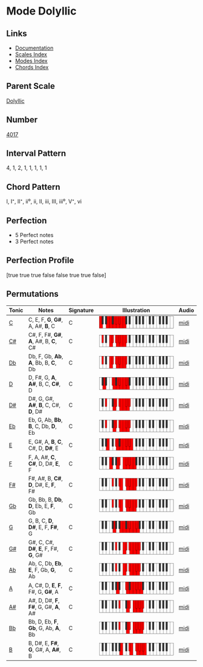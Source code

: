 # Mode Dolyllic

## Links

- [Documentation](index.md)
- [Scales Index](Scales.md)
- [Modes Index](Modes.md)
- [Chords Index](Chords.md)

## Parent Scale

[Dolyllic](ScaleDolyllic.md)

## Number

[4017](https://ianring.com/musictheory/scales/4017)

## Interval Pattern

4, 1, 2, 1, 1, 1, 1, 1

## Chord Pattern

I, I⁺, II⁺, ii⁰, ii, II, iii, III, iii⁰, V⁺, vi

## Perfection

- 5 Perfect notes
- 3 Perfect notes

## Perfection Profile

[true true true false false true true false]

## Permutations

| Tonic | Notes | Signature | Illustration | Audio |
|-------|-------|-----------|--------------|-------|
| [C](ModeCNaturalDolyllic.md) | C, E, F, **G**, **G#**, A, A#, **B**, C | C | ![CNaturalDolyllic](ModeCNaturalDolyllic.png) | [midi](https://github.com/edipermadi/music/blob/main/docs/ModeCNaturalDolyllic.mid?raw=true) |
| [C#](ModeCSharpDolyllic.md) | C#, F, F#, **G#**, **A**, A#, B, **C**, C# | C | ![CSharpDolyllic](ModeCSharpDolyllic.png) | [midi](https://github.com/edipermadi/music/blob/main/docs/ModeCSharpDolyllic.mid?raw=true) |
| [Db](ModeDFlatDolyllic.md) | Db, F, Gb, **Ab**, **A**, Bb, B, **C**, Db | C | ![DFlatDolyllic](ModeDFlatDolyllic.png) | [midi](https://github.com/edipermadi/music/blob/main/docs/ModeDFlatDolyllic.mid?raw=true) |
| [D](ModeDNaturalDolyllic.md) | D, F#, G, **A**, **A#**, B, C, **C#**, D | C | ![DNaturalDolyllic](ModeDNaturalDolyllic.png) | [midi](https://github.com/edipermadi/music/blob/main/docs/ModeDNaturalDolyllic.mid?raw=true) |
| [D#](ModeDSharpDolyllic.md) | D#, G, G#, **A#**, **B**, C, C#, **D**, D# | C | ![DSharpDolyllic](ModeDSharpDolyllic.png) | [midi](https://github.com/edipermadi/music/blob/main/docs/ModeDSharpDolyllic.mid?raw=true) |
| [Eb](ModeEFlatDolyllic.md) | Eb, G, Ab, **Bb**, **B**, C, Db, **D**, Eb | C | ![EFlatDolyllic](ModeEFlatDolyllic.png) | [midi](https://github.com/edipermadi/music/blob/main/docs/ModeEFlatDolyllic.mid?raw=true) |
| [E](ModeENaturalDolyllic.md) | E, G#, A, **B**, **C**, C#, D, **D#**, E | C | ![ENaturalDolyllic](ModeENaturalDolyllic.png) | [midi](https://github.com/edipermadi/music/blob/main/docs/ModeENaturalDolyllic.mid?raw=true) |
| [F](ModeFNaturalDolyllic.md) | F, A, A#, **C**, **C#**, D, D#, **E**, F | C | ![FNaturalDolyllic](ModeFNaturalDolyllic.png) | [midi](https://github.com/edipermadi/music/blob/main/docs/ModeFNaturalDolyllic.mid?raw=true) |
| [F#](ModeFSharpDolyllic.md) | F#, A#, B, **C#**, **D**, D#, E, **F**, F# | C | ![FSharpDolyllic](ModeFSharpDolyllic.png) | [midi](https://github.com/edipermadi/music/blob/main/docs/ModeFSharpDolyllic.mid?raw=true) |
| [Gb](ModeGFlatDolyllic.md) | Gb, Bb, B, **Db**, **D**, Eb, E, **F**, Gb | C | ![GFlatDolyllic](ModeGFlatDolyllic.png) | [midi](https://github.com/edipermadi/music/blob/main/docs/ModeGFlatDolyllic.mid?raw=true) |
| [G](ModeGNaturalDolyllic.md) | G, B, C, **D**, **D#**, E, F, **F#**, G | C | ![GNaturalDolyllic](ModeGNaturalDolyllic.png) | [midi](https://github.com/edipermadi/music/blob/main/docs/ModeGNaturalDolyllic.mid?raw=true) |
| [G#](ModeGSharpDolyllic.md) | G#, C, C#, **D#**, **E**, F, F#, **G**, G# | C | ![GSharpDolyllic](ModeGSharpDolyllic.png) | [midi](https://github.com/edipermadi/music/blob/main/docs/ModeGSharpDolyllic.mid?raw=true) |
| [Ab](ModeAFlatDolyllic.md) | Ab, C, Db, **Eb**, **E**, F, Gb, **G**, Ab | C | ![AFlatDolyllic](ModeAFlatDolyllic.png) | [midi](https://github.com/edipermadi/music/blob/main/docs/ModeAFlatDolyllic.mid?raw=true) |
| [A](ModeANaturalDolyllic.md) | A, C#, D, **E**, **F**, F#, G, **G#**, A | C | ![ANaturalDolyllic](ModeANaturalDolyllic.png) | [midi](https://github.com/edipermadi/music/blob/main/docs/ModeANaturalDolyllic.mid?raw=true) |
| [A#](ModeASharpDolyllic.md) | A#, D, D#, **F**, **F#**, G, G#, **A**, A# | C | ![ASharpDolyllic](ModeASharpDolyllic.png) | [midi](https://github.com/edipermadi/music/blob/main/docs/ModeASharpDolyllic.mid?raw=true) |
| [Bb](ModeBFlatDolyllic.md) | Bb, D, Eb, **F**, **Gb**, G, Ab, **A**, Bb | C | ![BFlatDolyllic](ModeBFlatDolyllic.png) | [midi](https://github.com/edipermadi/music/blob/main/docs/ModeBFlatDolyllic.mid?raw=true) |
| [B](ModeBNaturalDolyllic.md) | B, D#, E, **F#**, **G**, G#, A, **A#**, B | C | ![BNaturalDolyllic](ModeBNaturalDolyllic.png) | [midi](https://github.com/edipermadi/music/blob/main/docs/ModeBNaturalDolyllic.mid?raw=true) |
